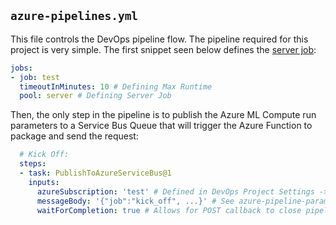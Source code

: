 ## ```azure-pipelines.yml```

This file controls the DevOps pipeline flow. The pipeline required for this project is very simple. The first snippet seen below defines the [server job](https://docs.microsoft.com/en-us/azure/devops/pipelines/process/phases?tabs=yaml&view=azure-devops#server-jobs):

```yml
jobs:
- job: test 
  timeoutInMinutes: 10 # Defining Max Runtime
  pool: server # Defining Server Job
```
Then, the only step in the pipeline is to publish the Azure ML Compute run parameters to a Service Bus Queue that will trigger the Azure Function to package and send the request:

```yml
  # Kick Off:
  steps:
  - task: PublishToAzureServiceBus@1
    inputs:
      azureSubscription: 'test' # Defined in DevOps Project Settings -> Service Connections
      messageBody: '{"job":"kick_off", ...}' # See azure-pipeline-paramters.json
      waitForCompletion: true # Allows for POST callback to close pipeline
```